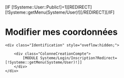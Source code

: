 [IF [!Systeme::User::Public!]=1][REDIRECT][!Systeme::getMenu(Systeme/User)!][/REDIRECT][/IF]
<div class="user">
	<h1 class="moncompte">Modifier mes coordonnées</h1>

	<div class="Identification" style="oveflow:hidden;">

		<div class="ColonneCreationCompte">
			[MODULE Systeme/Login/Inscription?Redirect=[!Systeme::getMenu(Systeme/User)!]]
		</div>
	</div>
</div>